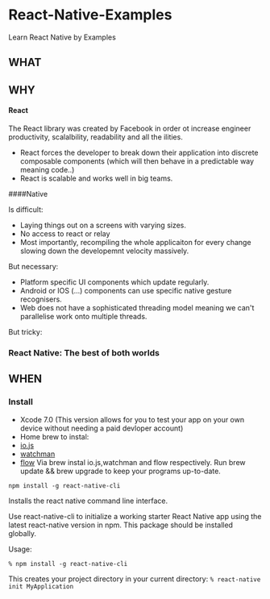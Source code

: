 # React-Native-Examples
Learn React Native by Examples

## WHAT



## WHY

#### React

The React library was created by Facebook in order ot increase engineer productivity, scalalbility, readability and all the ilities. 
* React forces the developer to break down their application into discrete composable components (which will then behave in a predictable way meaning code..)
* React is scalable and works well in big teams.

####Native 

Is difficult:

* Laying things out on a screens with varying sizes. 
* No access to react or relay
* Most importantly, recompiling the whole applicaiton for every change slowing down the developemnt velocity massively.

But necessary:

* Platform specific UI components which update regularly.
* Android or IOS (...) components can use specific native gesture recognisers.
* Web does not have a sophisticated threading model meaning we can't parallelise work onto multiple threads.


But tricky:



### React Native: The best of both worlds












## WHEN

### Install

* Xcode 7.0 (This version allows for you to test your app on your own device without needing a paid devloper account)
* Home brew to instal:
 * [io.js](https://iojs.org/)
 * [watchman](https://facebook.github.io/watchman/docs/install.html)
 * [flow](http://flowtype.org/)
 Via brew instal io.js,watchman and flow respectively. Run brew update && brew upgrade to keep your programs  up-to-date.


```npm install -g react-native-cli``` 

Installs the react native command line interface. 

Use react-native-cli to initialize a working starter React Native app using the latest react-native version in npm. This package should be installed globally.

Usage:

```% npm install -g react-native-cli```

This creates your project directory in your current directory:
```% react-native init MyApplication```

